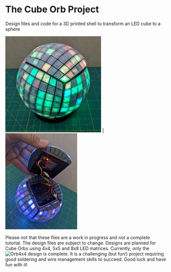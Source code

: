 # The Cube Orb Project

Design files and code for a 3D printed shell to transform an LED cube to a sphere

<img src="https://github.com/geekmomprojects/CubeSphere/blob/main/Orb8x8/Pictures/Illuminated8x8.jpg" height=300>  |  <img src="https://github.com/geekmomprojects/CubeSphere/blob/main/Orb8x8/Pictures/Opened8x8.jpg" height=300>


Please not that these files are a work in progress and not a complete tutorial. The design files are subject to change. Designs
are planned for Cube Orbs using 4x4, 5x5 and 8x8 LED matrices. Currently, only the ![Orb4x4](./Orb4x4/) design is complete. It is a challenging (but fun!)
project requiring good soldering and wire management skills to succeed. Good luck and have fun with it!
